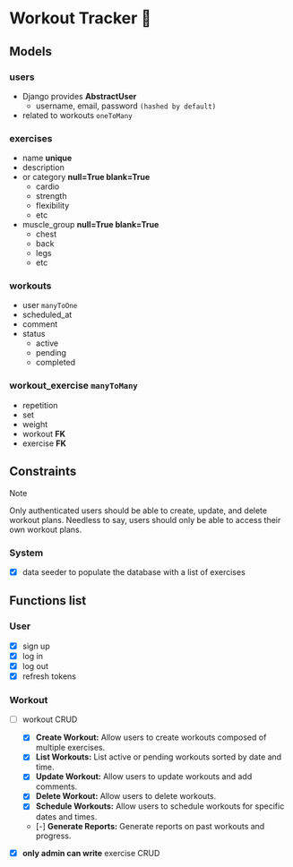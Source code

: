 # Workout Tracker 💪

## Models
### users
 - Django provides **AbstractUser**
    - username, email, password `(hashed by default)`
 - related to workouts `oneToMany`

### exercises
 - name **unique**
 - description
 - or category **null=True blank=True**
    - cardio
    - strength
    - flexibility
    - etc
 - muscle_group **null=True blank=True**
    - chest
    - back
    - legs
    - etc

### workouts
 - user `manyToOne`
 - scheduled_at
 - comment
 - status
    - active
    - pending
    - completed

### workout_exercise `manyToMany`
 - repetition
 - set
 - weight
 - workout **FK**
 - exercise **FK**

## Constraints
> [!NOTE]
> Only authenticated users should be able to create, update, and delete workout plans.
> Needless to say, users should only be able to access their own workout plans.

### System
 - [x] data seeder to populate the database with a list of exercises

## Functions list
### User
 - [x] sign up
 - [x] log in
 - [x] log out
 - [x] refresh tokens

### Workout
 - [ ] workout CRUD
    - [x]  **Create Workout:** Allow users to create workouts composed of multiple exercises.
    - [x] **List Workouts:** List active or pending workouts sorted by date and time.
    - [x] **Update Workout:** Allow users to update workouts and add comments.
    - [x] **Delete Workout:** Allow users to delete workouts.
    - [x] **Schedule Workouts:** Allow users to schedule workouts for specific dates and times.
    - [-] **Generate Reports:** Generate reports on past workouts and progress.
 - [x] **only admin can write** exercise CRUD 

